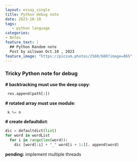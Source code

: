 ```yaml
---
layout: essay_single
title: Python debug note
date: 2023-10-10
tags:
   - python language
categories:
- Notes
feature_text: |
  ## Python Random note
  Post by ailswan Oct.10 , 2023
feature_image: "https://picsum.photos/2560/600?image=865"
---
```


### Tricky Python note for debug

**# backtracking must use the deep copy**:
 ```python
  res.append(path[:])
  ```
**# rotated array must use module**:
 ```python
  k %= n  
  ```
**# create defaultdict**:
  ```python
  dic = defaultdict(list)
  for word in wordList
    for i in range(len(word)):
      dic [word[:i] + "_" word[i + 1:]]. append(word)
  ```
 
 **pending:**
 implement multiple threads